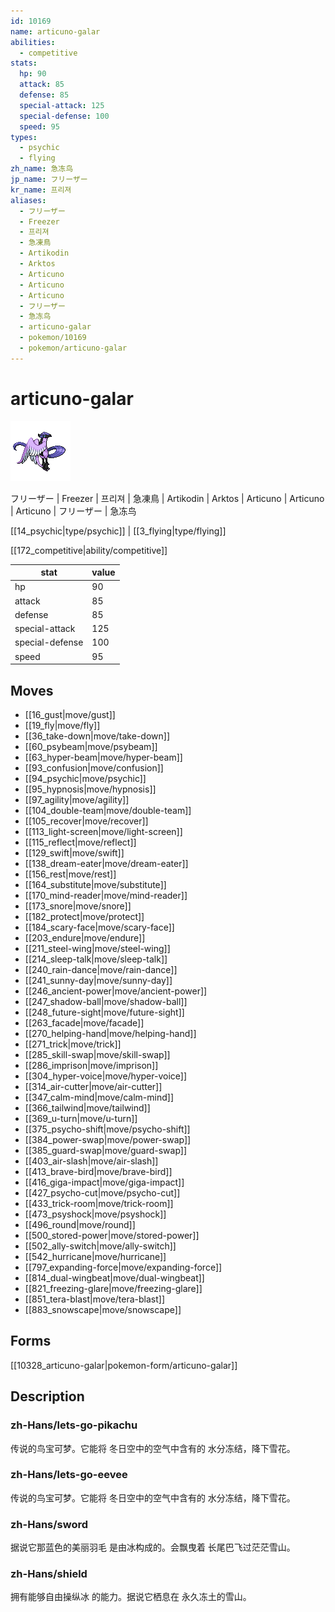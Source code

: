 ```yaml
---
id: 10169
name: articuno-galar
abilities:
  - competitive
stats:
  hp: 90
  attack: 85
  defense: 85
  special-attack: 125
  special-defense: 100
  speed: 95
types:
  - psychic
  - flying
zh_name: 急冻鸟
jp_name: フリーザー
kr_name: 프리져
aliases:
  - フリーザー
  - Freezer
  - 프리져
  - 急凍鳥
  - Artikodin
  - Arktos
  - Articuno
  - Articuno
  - Articuno
  - フリーザー
  - 急冻鸟
  - articuno-galar
  - pokemon/10169
  - pokemon/articuno-galar
---
```

# articuno-galar

![](https://raw.githubusercontent.com/PokeAPI/sprites/master/sprites/pokemon/10169.png)

フリーザー | Freezer | 프리져 | 急凍鳥 | Artikodin | Arktos | Articuno | Articuno | Articuno | フリーザー | 急冻鸟

[[14_psychic|type/psychic]] | [[3_flying|type/flying]]

[[172_competitive|ability/competitive]]

|stat|value|
|---|---|
|hp|90|
|attack|85|
|defense|85|
|special-attack|125|
|special-defense|100|
|speed|95|


## Moves

- [[16_gust|move/gust]]
- [[19_fly|move/fly]]
- [[36_take-down|move/take-down]]
- [[60_psybeam|move/psybeam]]
- [[63_hyper-beam|move/hyper-beam]]
- [[93_confusion|move/confusion]]
- [[94_psychic|move/psychic]]
- [[95_hypnosis|move/hypnosis]]
- [[97_agility|move/agility]]
- [[104_double-team|move/double-team]]
- [[105_recover|move/recover]]
- [[113_light-screen|move/light-screen]]
- [[115_reflect|move/reflect]]
- [[129_swift|move/swift]]
- [[138_dream-eater|move/dream-eater]]
- [[156_rest|move/rest]]
- [[164_substitute|move/substitute]]
- [[170_mind-reader|move/mind-reader]]
- [[173_snore|move/snore]]
- [[182_protect|move/protect]]
- [[184_scary-face|move/scary-face]]
- [[203_endure|move/endure]]
- [[211_steel-wing|move/steel-wing]]
- [[214_sleep-talk|move/sleep-talk]]
- [[240_rain-dance|move/rain-dance]]
- [[241_sunny-day|move/sunny-day]]
- [[246_ancient-power|move/ancient-power]]
- [[247_shadow-ball|move/shadow-ball]]
- [[248_future-sight|move/future-sight]]
- [[263_facade|move/facade]]
- [[270_helping-hand|move/helping-hand]]
- [[271_trick|move/trick]]
- [[285_skill-swap|move/skill-swap]]
- [[286_imprison|move/imprison]]
- [[304_hyper-voice|move/hyper-voice]]
- [[314_air-cutter|move/air-cutter]]
- [[347_calm-mind|move/calm-mind]]
- [[366_tailwind|move/tailwind]]
- [[369_u-turn|move/u-turn]]
- [[375_psycho-shift|move/psycho-shift]]
- [[384_power-swap|move/power-swap]]
- [[385_guard-swap|move/guard-swap]]
- [[403_air-slash|move/air-slash]]
- [[413_brave-bird|move/brave-bird]]
- [[416_giga-impact|move/giga-impact]]
- [[427_psycho-cut|move/psycho-cut]]
- [[433_trick-room|move/trick-room]]
- [[473_psyshock|move/psyshock]]
- [[496_round|move/round]]
- [[500_stored-power|move/stored-power]]
- [[502_ally-switch|move/ally-switch]]
- [[542_hurricane|move/hurricane]]
- [[797_expanding-force|move/expanding-force]]
- [[814_dual-wingbeat|move/dual-wingbeat]]
- [[821_freezing-glare|move/freezing-glare]]
- [[851_tera-blast|move/tera-blast]]
- [[883_snowscape|move/snowscape]]

## Forms



[[10328_articuno-galar|pokemon-form/articuno-galar]]

## Description

### zh-Hans/lets-go-pikachu

传说的鸟宝可梦。它能将
冬日空中的空气中含有的
水分冻结，降下雪花。

### zh-Hans/lets-go-eevee

传说的鸟宝可梦。它能将
冬日空中的空气中含有的
水分冻结，降下雪花。

### zh-Hans/sword

据说它那蓝色的美丽羽毛
是由冰构成的。会飘曳着
长尾巴飞过茫茫雪山。

### zh-Hans/shield

拥有能够自由操纵冰
的能力。据说它栖息在
永久冻土的雪山。

